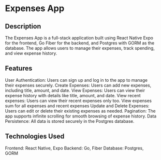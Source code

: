 # Expenses App

## Description

The Expenses App is a full-stack application built using React Native Expo for the frontend, Go Fiber for the backend, and Postgres with GORM as the database. The app allows users to manage their expenses, track spending, and view expense history.

## Features

User Authentication: Users can sign up and log in to the app to manage their expenses securely.
Create Expenses: Users can add new expenses, including title, amount, and date.
View Expenses: Users can view their expense history with details like title, amount, and date.
View recent expenses: Users can view their recent expenses only too.
View expenses sum for all expenses and recent expenses
Update and Delete Expenses: Users can edit or delete their existing expenses as needed.
Pagination: The app supports infinite scrolling for smooth browsing of expense history.
Data Persistence: All data is stored securely in the Postgres database.

## Technologies Used

Frontend: React Native, Expo
Backend: Go, Fiber
Database: Postgres, GORM
